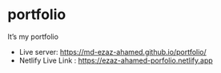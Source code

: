 # portfolio
It’s my portfolio
- Live server: https://md-ezaz-ahamed.github.io/portfolio/
- Netlify Live Link : https://ezaz-ahamed-porfolio.netlify.app
